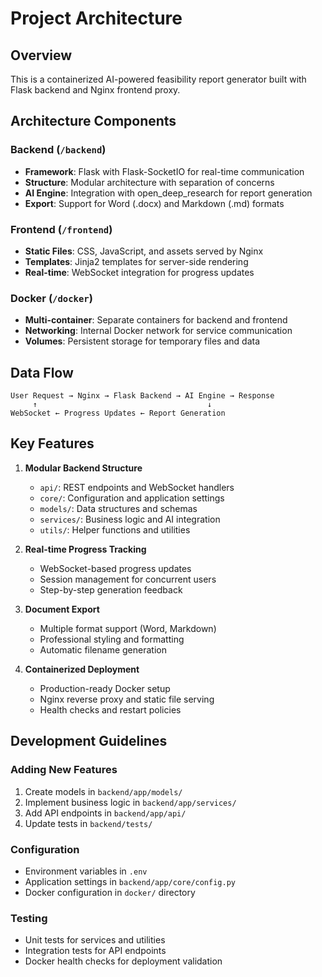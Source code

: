 # Project Architecture

## Overview

This is a containerized AI-powered feasibility report generator built with Flask backend and Nginx frontend proxy.

## Architecture Components

### Backend (`/backend`)
- **Framework**: Flask with Flask-SocketIO for real-time communication
- **Structure**: Modular architecture with separation of concerns
- **AI Engine**: Integration with open_deep_research for report generation
- **Export**: Support for Word (.docx) and Markdown (.md) formats

### Frontend (`/frontend`)
- **Static Files**: CSS, JavaScript, and assets served by Nginx
- **Templates**: Jinja2 templates for server-side rendering
- **Real-time**: WebSocket integration for progress updates

### Docker (`/docker`)
- **Multi-container**: Separate containers for backend and frontend
- **Networking**: Internal Docker network for service communication
- **Volumes**: Persistent storage for temporary files and data

## Data Flow

```
User Request → Nginx → Flask Backend → AI Engine → Response
     ↑                                      ↓
WebSocket ← Progress Updates ← Report Generation
```

## Key Features

1. **Modular Backend Structure**
   - `api/`: REST endpoints and WebSocket handlers
   - `core/`: Configuration and application settings
   - `models/`: Data structures and schemas
   - `services/`: Business logic and AI integration
   - `utils/`: Helper functions and utilities

2. **Real-time Progress Tracking**
   - WebSocket-based progress updates
   - Session management for concurrent users
   - Step-by-step generation feedback

3. **Document Export**
   - Multiple format support (Word, Markdown)
   - Professional styling and formatting
   - Automatic filename generation

4. **Containerized Deployment**
   - Production-ready Docker setup
   - Nginx reverse proxy and static file serving
   - Health checks and restart policies

## Development Guidelines

### Adding New Features
1. Create models in `backend/app/models/`
2. Implement business logic in `backend/app/services/`
3. Add API endpoints in `backend/app/api/`
4. Update tests in `backend/tests/`

### Configuration
- Environment variables in `.env`
- Application settings in `backend/app/core/config.py`
- Docker configuration in `docker/` directory

### Testing
- Unit tests for services and utilities
- Integration tests for API endpoints
- Docker health checks for deployment validation
